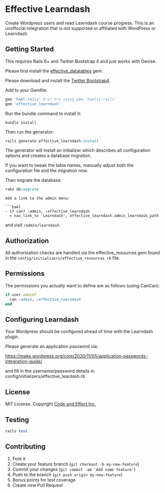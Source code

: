 # Effective Learndash

Create Wordpress users and read Learndash course progress. This is an unoffocial integration that is not supported or affiliated with WordPress or Learndash.

## Getting Started

This requires Rails 6+ and Twitter Bootstrap 4 and just works with Devise.

Please first install the [effective_datatables](https://github.com/code-and-effect/effective_datatables) gem.

Please download and install the [Twitter Bootstrap4](http://getbootstrap.com)

Add to your Gemfile:

```ruby
gem 'haml-rails' # or try using gem 'hamlit-rails'
gem 'effective_learndash'
```

Run the bundle command to install it:

```console
bundle install
```

Then run the generator:

```ruby
rails generate effective_learndash:install
```

The generator will install an initializer which describes all configuration options and creates a database migration.

If you want to tweak the table names, manually adjust both the configuration file and the migration now.

Then migrate the database:

```ruby
rake db:migrate
```

```
Add a link to the admin menu:

```haml
- if can? :admin, :effective_learndash
  = nav_link_to 'Learndash', effective_learndash.admin_learndash_path
```

and visit `/admin/learndash`.

## Authorization

All authorization checks are handled via the effective_resources gem found in the `config/initializers/effective_resources.rb` file.

## Permissions

The permissions you actually want to define are as follows (using CanCan):

```ruby
if user.admin?
  can :admin, :effective_learndash
end
```

## Configuring Learndash

Your Wordpress should be configured ahead of time with the Learndash plugin.

Please generate an application password via:

https://make.wordpress.org/core/2020/11/05/application-passwords-integration-guide/

and fill in the username/password details in config/initializers/effective_leardash.rb

## License

MIT License. Copyright [Code and Effect Inc.](http://www.codeandeffect.com/)

## Testing

```ruby
rails test
```

## Contributing

1. Fork it
2. Create your feature branch (`git checkout -b my-new-feature`)
3. Commit your changes (`git commit -am 'Add some feature'`)
4. Push to the branch (`git push origin my-new-feature`)
5. Bonus points for test coverage
6. Create new Pull Request
